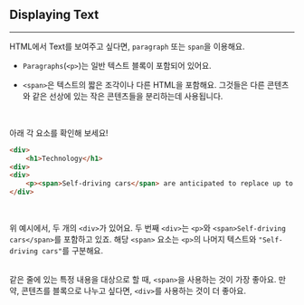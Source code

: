## Displaying Text
---
HTML에서 Text를 보여주고 싶다면, `paragraph` 또는 `span`을 이용해요.

- `Paragraphs`(`<p>`)는 일반 텍스트 블록이 포함되어 있어요.

- `<span>`은 텍스트의 짧은 조각이나 다른 HTML을 포함해요. 그것들은 다른 콘텐츠와 같은 선상에 있는 작은 콘텐츠들을 분리하는데 사용됩니다.

<br>

아래 각 요소를 확인해 보세요!
```html
<div>
    <h1>Technology</h1>
<div>
<div>
    <p><span>Self-driving cars</span> are anticipated to replace up to 2 million jobs over the next two decades.</p>
</div>
```

<br>

위 예시에서, 두 개의 `<div>`가 있어요. 두 번째 `<div>`는 `<p>`와 `<span>Self-driving cars</span>`를 포함하고 있죠. 해당 `<span>` 요소는 `<p>`의 나머지 텍스트와 `"Self-driving cars"`를 구분해요.
<br>
<br>

같은 줄에 있는 특정 내용을 대상으로 할 때, `<span>`을 사용하는 것이 가장 좋아요. 만약, 콘텐츠를 블록으로 나누고 싶다면, `<div>`를 사용하는 것이 더 좋아요.